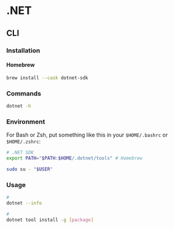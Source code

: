 # .NET

<!--
https://www.hangfire.io/
-->

## CLI

### Installation

#### Homebrew

```sh
brew install --cask dotnet-sdk
```

### Commands

```sh
dotnet -h
```

### Environment

For Bash or Zsh, put something like this in your `$HOME/.bashrc` or `$HOME/.zshrc`:

```sh
# .NET SDK
export PATH="$PATH:$HOME/.dotnet/tools" # Homebrew
```

```sh
sudo su - "$USER"
```

### Usage

```sh
#
dotnet --info

#
dotnet tool install -g [package]
```
